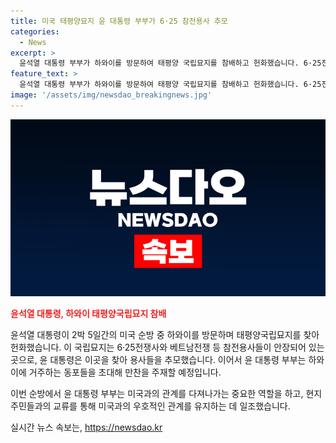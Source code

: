 ```yaml
---
title: 미국 태평양묘지 윤 대통령 부부가 6·25 참전용사 추모
categories:
  - News
excerpt: >
  윤석열 대통령 부부가 하와이를 방문하여 태평양 국립묘지를 참배하고 헌화했습니다. 6·25전쟁과 베트남전쟁 등의 참전용사들을 추모하며, 미국과 한국의 우호적 동맹을 상징하는 이곳을 방문했습니다. 또한, 이날 저녁에는 하와이 거주 동포들을 초대해 만찬을 갖는 등 현지 커뮤니티와 소통하며 따뜻한 모습을 보였습니다.
feature_text: >
  윤석열 대통령 부부가 하와이를 방문하여 태평양 국립묘지를 참배하고 헌화했습니다. 6·25전쟁과 베트남전쟁 등의 참전용사들을 추모하며, 미국과 한국의 우호적 동맹을 상징하는 이곳을 방문했습니다. 또한, 이날 저녁에는 하와이 거주 동포들을 초대해 만찬을 갖는 등 현지 커뮤니티와 소통하며 따뜻한 모습을 보였습니다.
image: '/assets/img/newsdao_breakingnews.jpg'
---
```


<p><img src="/assets/img/newsdao_breakingnews.jpg" alt="pcversion 속보" /></p>

<p><strong><b><span style="color: #ee2323;">윤석열 대통령, 하와이 태평양국립묘지 참배</span></b></strong></p>

<p>윤석열 대통령이 2박 5일간의 미국 순방 중 하와이를 방문하며 태평양국립묘지를 찾아 헌화했습니다. 이 국립묘지는 6·25전쟁사와 베트남전쟁 등 참전용사들이 안장되어 있는 곳으로, 윤 대통령은 이곳을 찾아 용사들을 추모했습니다. 이어서 윤 대통령 부부는 하와이에 거주하는 동포들을 초대해 만찬을 주재할 예정입니다.</p>

<p>이번 순방에서 윤 대통령 부부는 미국과의 관계를 다져나가는 중요한 역할을 하고, 현지 주민들과의 교류를 통해 미국과의 우호적인 관계를 유지하는 데 일조했습니다.</p>
실시간 뉴스 속보는, <a href="https://newsdao.kr" rel="dofollow">https://newsdao.kr</a>


